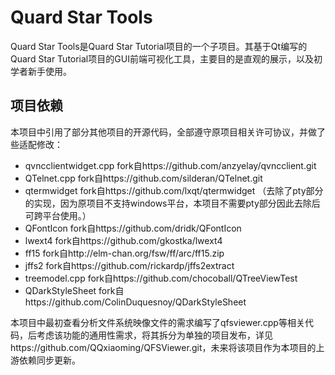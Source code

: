 # Quard Star Tools

Quard Star Tools是Quard Star Tutorial项目的一个子项目。其基于Qt编写的Quard Star Tutorial项目的GUI前端可视化工具，主要目的是直观的展示，以及初学者新手使用。

## 项目依赖

本项目中引用了部分其他项目的开源代码，全部遵守原项目相关许可协议，并做了些适配修改：

- qvncclientwidget.cpp fork自https://github.com/anzyelay/qvncclient.git
- QTelnet.cpp fork自https://github.com/silderan/QTelnet.git
- qtermwidget fork自https://github.com/lxqt/qtermwidget （去除了pty部分的实现，因为原项目不支持windows平台，本项目不需要pty部分因此去除后可跨平台使用。）
- QFontIcon fork自https://github.com/dridk/QFontIcon
- lwext4 fork自https://github.com/gkostka/lwext4
- ff15 fork自http://elm-chan.org/fsw/ff/arc/ff15.zip
- jffs2 fork自https://github.com/rickardp/jffs2extract
- treemodel.cpp fork自https://github.com/chocoball/QTreeViewTest
- QDarkStyleSheet fork自https://github.com/ColinDuquesnoy/QDarkStyleSheet

本项目中最初查看分析文件系统映像文件的需求编写了qfsviewer.cpp等相关代码，后考虑该功能的通用性需求，将其拆分为单独的项目发布，详见https://github.com/QQxiaoming/QFSViewer.git，未来将该项目作为本项目的上游依赖同步更新。
